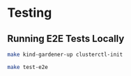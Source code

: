 # Testing

## Running E2E Tests Locally

```bash
make kind-gardener-up clusterctl-init

make test-e2e
```